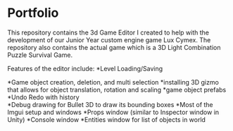 # Portfolio

This repository contains the 3d Game Editor I created to help with the development of our Junior Year custom engine game Lux Cymex.
The repository also contains the actual game which is a 3D Light Combination Puzzle Survival Game.

Features of the editor include:
  *Level Loading/Saving
  
  *Game object creation, deletion, and multi selection
  *installing 3D gizmo that allows for object translation, rotation and scaling
  *game object prefabs
  *Undo Redo with history  
  *Debug drawing for Bullet 3D to draw its bounding boxes
  *Most of the Imgui setup and windows
  *Props window (similar to Inspector window in Unity)
  *Console window
  *Entities window for list of objects in world
